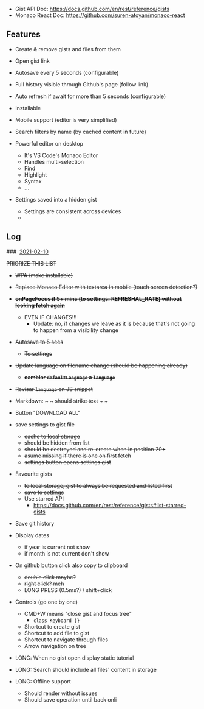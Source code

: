 - Gist API Doc: https://docs.github.com/en/rest/reference/gists
- Monaco React Doc: https://github.com/suren-atoyan/monaco-react

## Features

- Create & remove gists and files from them
- Open gist link
- Autosave every 5 seconds (configurable)
- Full history visible through Github's page (follow link)
- Auto refresh if await for more than 5 seconds (configurable)
- Installable
- Mobile support (editor is very simplified)
- Search filters by name (by cached content in future)

- Powerful editor on desktop
  - It's VS Code's Monaco Editor
  - Handles multi-selection
  - Find
  - Highlight
  - Syntax
  - ...

- Settings saved into a hidden gist
  - Settings are consistent across devices
  -

## Log

###  [2021-02-10](https://gist.github.com/amatiasq/73a3b78622533205eac1ac6cfbee231e)

~~PRIORIZE THIS LIST~~

- ~~WPA (make installable)~~
- ~~Replace Monaco Editor with textarea in mobile (touch screen detection?)~~

- ~~**onPageFocus if 5+ mins (to settings: REFRESHAL_RATE) without looking fetch again**~~
  - EVEN IF CHANGES!!!
    - Update: no, if changes we leave as it is because that's not going to happen from a visibility change

- ~~Autosave to 5 secs~~
  - ~~To settings~~

- ~~Update language on filename change (should be happening already)~~
  - ~~**cambiar `defaultLanguage` a `language`**~~

- ~~Revisar `language` en JS snippet~~

- Markdown: ~ ~ ~~should strike text~~ ~ ~

- Button "DOWNLOAD ALL"

- ~~save settings to gist file~~
  - ~~cache to local storage~~
  - ~~should be hidden from list~~
  - ~~should be destroyed and re-create when in position 20+~~
  - ~~asume missing if there is one on first fetch~~
  - ~~settings button opens settings gist~~

- Favourite gists
  - ~~to local storage, gist to always be requested and listed first~~
  - ~~save to settings~~
  - Use starred API
    - https://docs.github.com/en/rest/reference/gists#list-starred-gists

- Save git history

- Display dates
  - if year is current not show
  - if month is not current don't show

- On github button click also copy to clipboard
  - ~~double click maybe?~~
  - ~~right click? meh~~
  - LONG PRESS (0.5ms?) / shift+click


- Controls (go one by one)
  - CMD+W means "close gist and focus tree"
    - `class Keyboard {}`
  - Shortcut to create gist
  - Shortcut to add file to gist
  - Shortcut to navigate through files
  - Arrow navigation on tree

- LONG: When no gist open display static tutorial
- LONG: Search should include all files' content in storage

- LONG: Offline support
  - Should render without issues
  - Should save operation until back onli